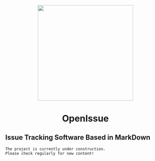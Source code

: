 <p align="center">
  <img height="300" width="300" src = "https://user-images.githubusercontent.com/76667723/134788002-92e2eed4-5704-42f9-a0c3-c911a4de2c89.png">
</p>

<h1 align = "center">OpenIssue</h1>

## Issue Tracking Software Based in MarkDown

```
The project is currently under construction.
Please check regularly for new content!
```
